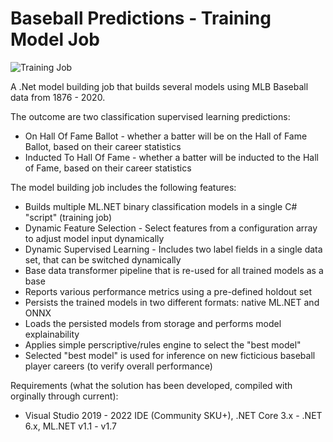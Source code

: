 # Baseball Predictions - Training Model Job
![Training Job](https://github.com/bartczernicki/MLDotNet-BaseballClassification/blob/master/images/BaseballPredictionsTrainingModelJob.gif)

A .Net model building job that builds several models using MLB Baseball data from 1876 - 2020.  

The outcome are two classification supervised learning predictions:
* On Hall Of Fame Ballot - whether a batter will be on the Hall of Fame Ballot, based on their career statistics
* Inducted To Hall Of Fame - whether a batter will be inducted to the Hall of Fame, based on their career statistics

The model building job includes the following features:
* Builds multiple ML.NET binary classification models in a single C# "script" (training job)
* Dynamic Feature Selection - Select features from a configuration array to adjust model input dynamically
* Dynamic Supervised Learning - Includes two label fields in a single data set, that can be switched dynamically
* Base data transformer pipeline that is re-used for all trained models as a base
* Reports various performance metrics using a pre-defined holdout set
* Persists the trained models in two different formats: native ML.NET and ONNX
* Loads the persisted models from storage and performs model explainability
* Applies simple perscriptive/rules engine to select the "best model"
* Selected "best model" is used for inference on new ficticious baseball player careers (to verify overall performance)

Requirements (what the solution has been developed, compiled with orginally through current):
* Visual Studio 2019 - 2022 IDE (Community SKU+), .NET Core 3.x - .NET 6.x, ML.NET v1.1 - v1.7

